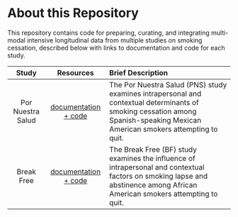 # About this Repository
This repository contains code for preparing, curating, and integrating multi-modal intensive longitudinal data from multiple studies on smoking cessation, described below with links to documentation and code for each study.


| Study | Resources | Brief Description |
|:--------:|:--------:|:--------------------|
| Por Nuestra Salud | [documentation + code](https://github.com/jamieyap/MARS/tree/master/scripts-studies/pns) | The Por Nuestra Salud (PNS) study examines intrapersonal and contextual determinants of smoking cessation among Spanish-speaking Mexican American smokers attempting to quit. |
| Break Free | [documentation + code](https://github.com/jamieyap/MARS/tree/master/scripts-studies/breakfree)  | The Break Free (BF) study examines the influence of intrapersonal and contextual factors on smoking lapse and abstinence among African American smokers attempting to quit. |


